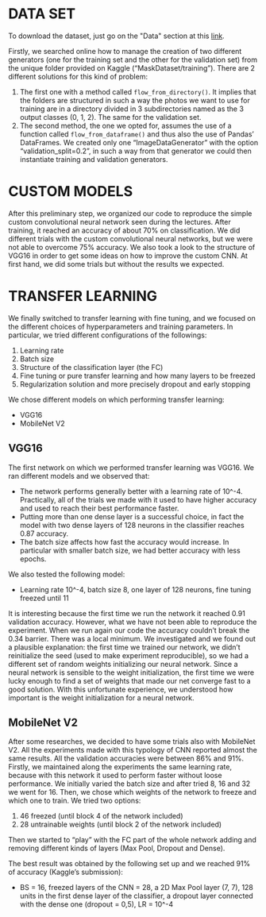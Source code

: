 # DATA SET

To download the dataset, just go on the "Data" section at this [link](https://www.kaggle.com/c/artificial-neural-networks-and-deep-learning-2020).

Firstly, we searched online how to manage the creation of two different generators (one for the training set and the other for the validation set) from the unique folder provided on Kaggle (“MaskDataset/training”).
There are 2 different solutions for this kind of problem:
1.	The first one with a method called `flow_from_directory()`. It implies that the folders are structured in such a way the photos we want to use for training are in a directory divided in 3 subdirectories named as the 3 output classes (0, 1, 2). The same for the validation set. 
2.	The second method, the one we opted for, assumes the use of a function called `flow_from_dataframe()` and thus also the use of Pandas’ DataFrames. We created only one “ImageDataGenerator” with the option “validation_split=0.2”, in such a way from that generator we could then instantiate training and validation generators.

# CUSTOM MODELS

After this preliminary step, we organized our code to reproduce the simple custom convolutional neural network seen during the lectures. After training, it reached an accuracy of about 70% on classification.
We did different trials with the custom convolutional neural networks, but we were not able to overcome 75% accuracy.
We also took a look to the structure of VGG16 in order to get some ideas on how to improve the custom CNN. At first hand, we did some trials but without the results we expected. 

# TRANSFER LEARNING

We finally switched to transfer learning with fine tuning, and we focused on the different choices of hyperparameters and training parameters. In particular, we tried different configurations of the followings:
1.	Learning rate
2.	Batch size
3.	Structure of the classification layer (the FC)
4.	Fine tuning or pure transfer learning and how many layers to be freezed
5.	Regularization solution and more precisely dropout and early stopping

We chose different models on which performing transfer learning:
* VGG16
* MobileNet V2

## VGG16

The first network on which we performed transfer learning was VGG16. We ran different models and we observed that:
* The network performs generally better with a learning rate of 10^-4. Practically, all of the trials we made with it used to have higher accuracy and used to reach their best performance faster.
*	Putting more than one dense layer is a successful choice, in fact the model with two dense layers of 128 neurons in the classifier reaches 0.87 accuracy.
*	The batch size affects how fast the accuracy would increase. In particular with smaller batch size, we had better accuracy with less epochs.

We also tested the following model:
* Learning rate 10^-4, batch size 8, one layer of 128 neurons, fine tuning freezed until 11

It is interesting because the first time we run the network it reached 0.91 validation accuracy. However, what we have not been able to reproduce the experiment. When we run again our code the accuracy couldn’t break the 0.34 barrier. There was a local minimum. We investigated and we found out a plausible explanation: the first time we trained our network, we didn’t reinitialize the seed (used to make experiment reproducible), so we had a different set of random weights initializing our neural network. Since a neural network is sensible to the weight initialization, the first time we were lucky enough to find a set of weights that made our net converge fast to a good solution. With this unfortunate experience, we understood how important is the weight initialization for a neural network.

## MobileNet V2

After some researches, we decided to have some trials also with MobileNet V2. All the experiments made with this typology of CNN reported almost the same results. All the validation accuracies were between 86% and 91%.
Firstly, we maintained along the experiments the same learning rate, because with this network it used to perform faster without loose performance. We initially varied the batch size and after tried 8, 16 and 32 we went for 16.
Then, we chose which weights of the network to freeze and which one to train. We tried two options:
1. 46 freezed (until block 4 of the network included)
2. 28 untrainable weights (until block 2 of the network included)

Then we started to “play” with the FC part of the whole network adding and removing different kinds of layers (Max Pool, Dropout and Dense).

The best result was obtained by the following set up and we reached 91% of accuracy (Kaggle’s submission):
* BS = 16, freezed layers of the CNN = 28, a 2D Max Pool layer (7, 7), 128 units in the first dense layer of the classifier, a dropout layer connected with the dense one (dropout = 0,5), LR = 10^-4
